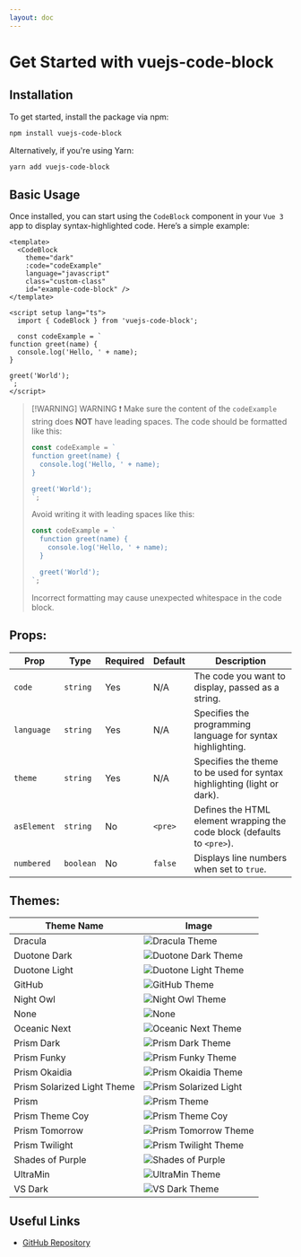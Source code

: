 ```yaml
---
layout: doc
---
```


# Get Started with vuejs-code-block

## Installation

To get started, install the package via npm:

```bash
npm install vuejs-code-block
```

Alternatively, if you're using Yarn:

```bash
yarn add vuejs-code-block
```

## Basic Usage

Once installed, you can start using the `CodeBlock` component in your `Vue 3` app to display syntax-highlighted code. Here’s a simple example:

```vue ts:line-numbers {1}
<template>
  <CodeBlock
    theme="dark"
    :code="codeExample"
    language="javascript"
    class="custom-class"
    id="example-code-block" />
</template>

<script setup lang="ts">
  import { CodeBlock } from 'vuejs-code-block';

  const codeExample = `
function greet(name) {
  console.log('Hello, ' + name);
}

greet('World');
`;
</script>
```

> [!WARNING] WARNING ❗
> Make sure the content of the `codeExample` string does **NOT** have leading spaces.
> The code should be formatted like this:
>
> ```ts
> const codeExample = `
> function greet(name) {
>   console.log('Hello, ' + name);
> }
> 
> greet('World');
> `;
> ```
>
> Avoid writing it with leading spaces like this:
>
> ```ts
> const codeExample = `
>   function greet(name) {
>     console.log('Hello, ' + name);
>   }
> 
>   greet('World');
> `;
> ```
>
> Incorrect formatting may cause unexpected whitespace in the code block.

<!-- - **`codeClass`** (optional): A custom CSS class for the `<code>` element inside the block. This allows you to style the code content specifically. -->
<!-- - **`linesHighlighted`** (optional): An array of line numbers to be highlighted. Accepts an array of strings or numbers (e.g., `[1, 3]` to highlight the 1st and 3rd lines). -->
<!-- - **`wordsHighlighted`** (optional): An array of specific words to be highlighted within the code. Accepts an array of strings (e.g., `['console', 'log']`). -->

## Props:

| Prop        | Type      | Required | Default | Description                                                             |
| ----------- | --------- | -------- | ------- | ----------------------------------------------------------------------- |
| `code`      | `string`  | Yes      | N/A     | The code you want to display, passed as a string.                       |
| `language`  | `string`  | Yes      | N/A     | Specifies the programming language for syntax highlighting.             |
| `theme`     | `string`  | Yes      | N/A     | Specifies the theme to be used for syntax highlighting (light or dark). |
| `asElement` | `string`  | No       | `<pre>` | Defines the HTML element wrapping the code block (defaults to `<pre>`). |
| `numbered`  | `boolean` | No       | `false` | Displays line numbers when set to `true`.                               |

<!-- ## Custom Styling

One of the key features of **vuejs-code-block** is that it provides **unstyled** components, allowing you to style them however you like. For example, using CSS or Tailwind classes:

```vue
<template>
  <div class="p-4 bg-gray-800 rounded-lg">
    <CodeBlock
      theme="dark"
      :code="exampleCode"
      language="javascript" />
  </div>
</template>

<script setup>
  import { CodeBlock } from 'vuejs-code-block';

  const exampleCode = `function greet(name) {
  console.log('Hello, ' + name);
}

greet('World');
`;
</script>
```
-->

## Themes:

| Theme Name                  | Image                                                            |
| --------------------------- | ---------------------------------------------------------------- |
| Dracula                     | ![Dracula Theme](./images/draculaTheme.webp)                     |
| Duotone Dark                | ![Duotone Dark Theme](./images/duotoneDarkTheme.webp)            |
| Duotone Light               | ![Duotone Light Theme](./images/duotoneLightTheme.webp)          |
| GitHub                      | ![GitHub Theme](./images/githubTheme.webp)                       |
| Night Owl                   | ![Night Owl Theme](./images/nightOwlTheme.webp)                  |
| None                        | ![None](./images/none.webp)                                      |
| Oceanic Next                | ![Oceanic Next Theme](./images/oceanicNextTheme.webp)            |
| Prism Dark                  | ![Prism Dark Theme](./images/prismDarkTheme.webp)                |
| Prism Funky                 | ![Prism Funky Theme](./images/prismFunkyTheme.webp)              |
| Prism Okaidia               | ![Prism Okaidia Theme](./images/prismOkaidiaTheme.webp)          |
| Prism Solarized Light Theme | ![Prism Solarized Light](./images/prismSolarizedLightTheme.webp) |
| Prism                       | ![Prism Theme](./images/prismTheme.webp)                         |
| Prism Theme Coy             | ![Prism Theme Coy](./images/prismThemeCoy.webp)                  |
| Prism Tomorrow              | ![Prism Tomorrow Theme](./images/prismTomorrowTheme.webp)        |
| Prism Twilight              | ![Prism Twilight Theme](./images/prismTwilightTheme.webp)        |
| Shades of Purple            | ![Shades of Purple](./images/shadesOfPurple.webp)                |
| UltraMin                    | ![UltraMin Theme](./images/ultraminTheme.webp)                   |
| VS Dark                     | ![VS Dark Theme](./images/vsDarkTheme.webp)                      |

## Useful Links

- [GitHub Repository](https://github.com/hetari/vuejs-code-block)
